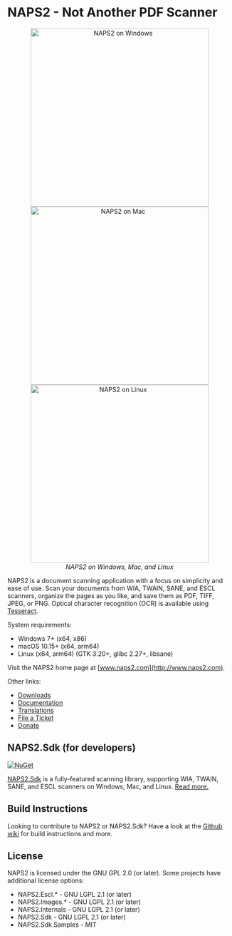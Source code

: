 # NAPS2 - Not Another PDF Scanner

<p align="center">
<img src="https://www.naps2.com/images/naps2-desktop-win.png?1" width="400" alt="NAPS2 on Windows" /> <img src="https://www.naps2.com/images/naps2-desktop-mac.png?1" width="400" alt="NAPS2 on Mac" /> <img src="https://www.naps2.com/images/naps2-desktop-linux.png?1" width="400" alt="NAPS2 on Linux" />
  <br/>
  <i>NAPS2 on Windows, Mac, and Linux</i>
</p>

NAPS2 is a document scanning application with a focus on simplicity and ease of use. Scan your documents from WIA, TWAIN, SANE, and ESCL scanners, organize the pages as you like, and save them as PDF, TIFF, JPEG, or PNG. Optical character recognition (OCR) is available using [Tesseract](https://github.com/tesseract-ocr/tesseract).

System requirements:
- Windows 7+ (x64, x86)
- macOS 10.15+ (x64, arm64)
- Linux (x64, arm64) (GTK 3.20+, glibc 2.27+, libsane)

Visit the NAPS2 home page at [www.naps2.com](http://www.naps2.com).

Other links:
- [Downloads](https://www.naps2.com/download)
- [Documentation](https://www.naps2.com/support)
- [Translations](https://translate.naps2.com/)
- [File a Ticket](https://sourceforge.net/p/naps2/tickets/)
- [Donate](https://www.naps2.com/donate?src=readme)

## NAPS2.Sdk (for developers)

[![NuGet](https://img.shields.io/nuget/v/NAPS2.Sdk)](https://www.nuget.org/packages/NAPS2.Sdk/)

[NAPS2.Sdk](https://github.com/cyanfish/naps2/tree/master/NAPS2.Sdk) is a fully-featured scanning library, supporting WIA, TWAIN, SANE, and ESCL scanners on Windows, Mac, and Linux.
[Read more.](https://github.com/cyanfish/naps2/tree/master/NAPS2.Sdk)

## Build Instructions
Looking to contribute to NAPS2 or NAPS2.Sdk? Have a look at the [Github wiki](https://github.com/cyanfish/naps2/wiki/1.-Building-&-Development-Environment) for build instructions and more.

## License

NAPS2 is licensed under the GNU GPL 2.0 (or later). Some projects have additional license options:
- NAPS2.Escl.* - GNU LGPL 2.1 (or later)
- NAPS2.Images.* - GNU LGPL 2.1 (or later)
- NAPS2.Internals - GNU LGPL 2.1 (or later)
- NAPS2.Sdk - GNU LGPL 2.1 (or later)
- NAPS2.Sdk.Samples - MIT
